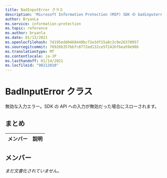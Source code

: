 ```yaml
---
title: BadInputError クラス
description: 'Microsoft Information Protection (MIP) SDK の badinputerror:: undefined クラスを文書にします。'
author: BryanLa
ms.service: information-protection
ms.topic: reference
ms.author: bryanla
ms.date: 01/13/2021
ms.openlocfilehash: 7d195edd0468440bc72e3df15a8c2c9e26370957
ms.sourcegitcommit: 76926b357bbfc8772ed132ce5f2426fbea59e98b
ms.translationtype: MT
ms.contentlocale: ja-JP
ms.lasthandoff: 01/14/2021
ms.locfileid: "98212010"
---
```

# <a name="class-badinputerror"></a>BadInputError クラス 
無効な入力エラー。SDK の API への入力が無効だった場合にスローされます。
  
## <a name="summary"></a>まとめ
 メンバー                        | 説明                                
--------------------------------|---------------------------------------------
  
## <a name="members"></a>メンバー
_まだ文書化されていません。_

